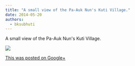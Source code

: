 ```yaml
---
title: "A small view of the Pa-Auk Nun's Kuti Village."
date: 2014-05-20
authors: 
  - bksubhuti
---
```


A small view of the Pa-Auk Nun's Kuti Village.﻿

![](https://lh5.googleusercontent.com/-4jS9zqR_Ilw/U3q7AaLBIaI/AAAAAAAAJLA/qGstsFsaoGk/w506-h750/14%2B-%2B1)

[This was posted on Google+](https://plus.google.com/+BhikkhuSubhuti/posts/ddaXCNWiwGP)